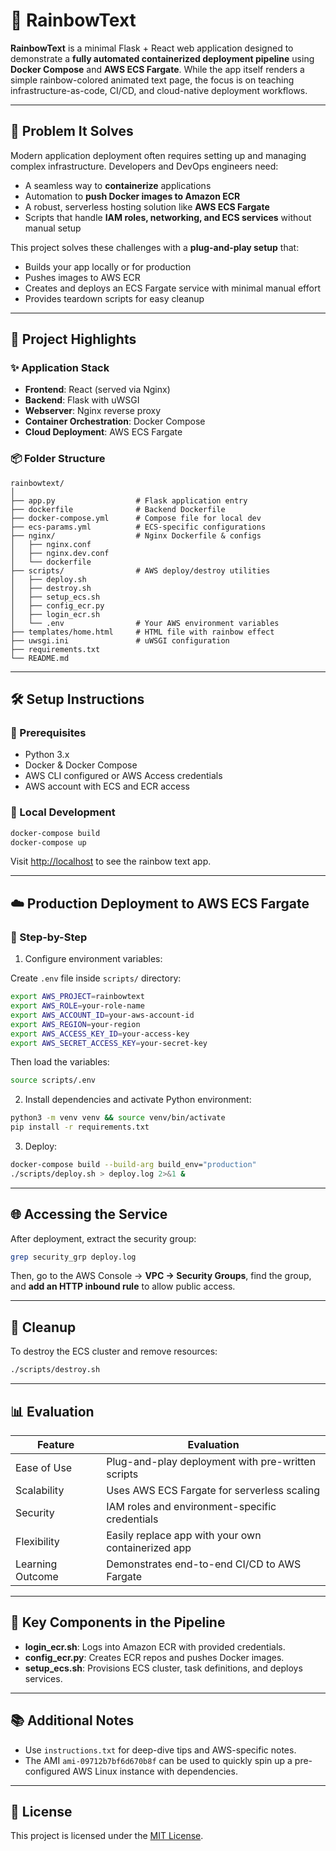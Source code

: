# 🌈 RainbowText

**RainbowText** is a minimal Flask + React web application designed to demonstrate a **fully automated containerized deployment pipeline** using **Docker Compose** and **AWS ECS Fargate**. While the app itself renders a simple rainbow-colored animated text page, the focus is on teaching infrastructure-as-code, CI/CD, and cloud-native deployment workflows.

---

## 🚀 Problem It Solves

Modern application deployment often requires setting up and managing complex infrastructure. Developers and DevOps engineers need:

- A seamless way to **containerize** applications
- Automation to **push Docker images to Amazon ECR**
- A robust, serverless hosting solution like **AWS ECS Fargate**
- Scripts that handle **IAM roles, networking, and ECS services** without manual setup

This project solves these challenges with a **plug-and-play setup** that:

- Builds your app locally or for production
- Pushes images to AWS ECR
- Creates and deploys an ECS Fargate service with minimal manual effort
- Provides teardown scripts for easy cleanup

---

## 🧠 Project Highlights

### ✨ Application Stack

- **Frontend**: React (served via Nginx)
- **Backend**: Flask with uWSGI
- **Webserver**: Nginx reverse proxy
- **Container Orchestration**: Docker Compose
- **Cloud Deployment**: AWS ECS Fargate

### 📦 Folder Structure

```text
rainbowtext/
│
├── app.py                  # Flask application entry
├── dockerfile              # Backend Dockerfile
├── docker-compose.yml      # Compose file for local dev
├── ecs-params.yml          # ECS-specific configurations
├── nginx/                  # Nginx Dockerfile & configs
│   ├── nginx.conf
│   ├── nginx.dev.conf
│   └── dockerfile
├── scripts/                # AWS deploy/destroy utilities
│   ├── deploy.sh
│   ├── destroy.sh
│   ├── setup_ecs.sh
│   ├── config_ecr.py
│   ├── login_ecr.sh
│   └── .env                # Your AWS environment variables
├── templates/home.html     # HTML file with rainbow effect
├── uwsgi.ini               # uWSGI configuration
├── requirements.txt
└── README.md
```

---

## 🛠️ Setup Instructions

### 📍 Prerequisites

- Python 3.x
- Docker & Docker Compose
- AWS CLI configured or AWS Access credentials
- AWS account with ECS and ECR access

### 🧪 Local Development

```bash
docker-compose build
docker-compose up
```

Visit [http://localhost](http://localhost) to see the rainbow text app.

---

## ☁️ Production Deployment to AWS ECS Fargate

### 🧾 Step-by-Step

1. Configure environment variables:

Create `.env` file inside `scripts/` directory:

```bash
export AWS_PROJECT=rainbowtext
export AWS_ROLE=your-role-name
export AWS_ACCOUNT_ID=your-aws-account-id
export AWS_REGION=your-region
export AWS_ACCESS_KEY_ID=your-access-key
export AWS_SECRET_ACCESS_KEY=your-secret-key
```

Then load the variables:

```bash
source scripts/.env
```

2. Install dependencies and activate Python environment:

```bash
python3 -m venv venv && source venv/bin/activate
pip install -r requirements.txt
```

3. Deploy:

```bash
docker-compose build --build-arg build_env="production"
./scripts/deploy.sh > deploy.log 2>&1 &
```

---

## 🌐 Accessing the Service

After deployment, extract the security group:

```bash
grep security_grp deploy.log
```

Then, go to the AWS Console → **VPC → Security Groups**, find the group, and **add an HTTP inbound rule** to allow public access.

---

## 🔁 Cleanup

To destroy the ECS cluster and remove resources:

```bash
./scripts/destroy.sh
```

---

## 📊 Evaluation

| Feature                         | Evaluation                                      |
|-------------------------------|-------------------------------------------------|
| Ease of Use                   | Plug-and-play deployment with pre-written scripts |
| Scalability                   | Uses AWS ECS Fargate for serverless scaling     |
| Security                      | IAM roles and environment-specific credentials  |
| Flexibility                   | Easily replace app with your own containerized app |
| Learning Outcome              | Demonstrates end-to-end CI/CD to AWS Fargate    |

---

## 🧩 Key Components in the Pipeline

- **login_ecr.sh**: Logs into Amazon ECR with provided credentials.
- **config_ecr.py**: Creates ECR repos and pushes Docker images.
- **setup_ecs.sh**: Provisions ECS cluster, task definitions, and deploys services.

---

## 📚 Additional Notes

- Use `instructions.txt` for deep-dive tips and AWS-specific notes.
- The AMI `ami-09712b7bf6d670b8f` can be used to quickly spin up a pre-configured AWS Linux instance with dependencies.

---

## 📄 License

This project is licensed under the [MIT License](LICENSE).